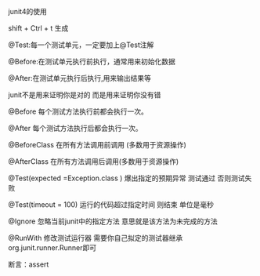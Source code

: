 junit4的使用

shift + Ctrl + t 生成

@Test:每一个测试单元，一定要加上@Test注解

@Before:在测试单元执行前执行，通常用来初始化数据

@After:在测试单元执行后执行,用来输出结果等

junit不是用来证明你是对的  而是用来证明你没有错

@Before 每个测试方法执行前都会执行一次。

@After 每个测试方法执行后都会执行一次。

@BeforeClass 在所有方法调用前调用 (多数用于资源操作)

@AfterClass 在所有方法调用后调用(多数用于资源操作)

@Test(expected =Exception.class ) 爆出指定的预期异常 测试通过  否则测试失败

@Test(timeout = 100) 运行的代码超过指定时间 则结束 单位是毫秒

@Ignore 忽略当前junit中的指定方法 意思就是该方法为未完成的方法

@RunWith 修改测试运行器  需要你自己拟定的测试器继承org.junit.runner.Runner即可

断言：assert 